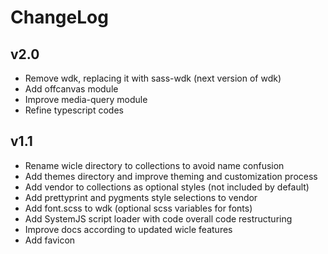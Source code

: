 # ChangeLog

## v2.0
- Remove wdk, replacing it with sass-wdk (next version of wdk)
- Add offcanvas module
- Improve media-query module
- Refine typescript codes

## v1.1
- Rename wicle directory to collections to avoid name confusion
- Add themes directory and improve theming and customization process
- Add vendor to collections as optional styles (not included by default)
- Add prettyprint and pygments style selections to vendor
- Add font.scss to wdk (optional scss variables for fonts)
- Add SystemJS script loader with code overall code restructuring
- Improve docs according to updated wicle features
- Add favicon
